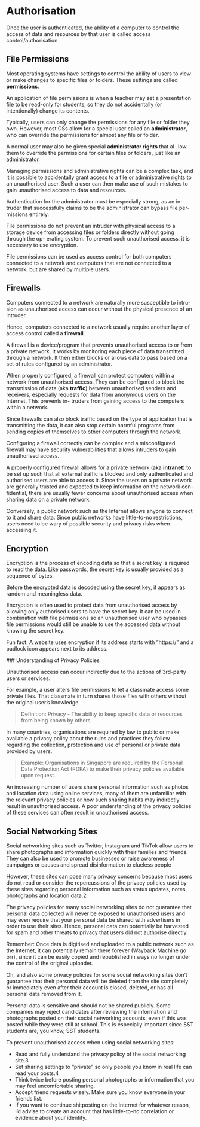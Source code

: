 # Authorisation

Once the user is authenticated, the ability of a computer to control the access of data and resources by that user is 
called access control/authorisation

## File Permissions
Most operating systems have settings to control the ability of users to view or make changes to specific files or 
folders. These settings are called **permissions**.

An application of file permissions is when a teacher may set a presentation file to be read-only for students, so 
they do not accidentally (or intentionally) change its contents.

Typically, users can only change the permissions for any file or folder they own. However, most OSs allow for a 
special user called an **administrator**, who can override the permissions for almost any file or folder.

A normal user may also be given special **administrator rights** that al- low them to override the permissions for certain 
files or folders, just like an administrator.

Managing permissions and administrative rights can be a complex task, and it is possible to accidentally grant access 
to a file or administrative rights to an unauthorised user. Such a user can then make use of such mistakes to gain 
unauthorised access to data and resources.

Authentication for the administrator must be especially strong, as an in- truder that successfully claims to be the 
administrator can bypass file per- missions entirely.

File permissions do not prevent an intruder with physical access to a storage device from accessing files or folders 
directly without going through the op- erating system. To prevent such unauthorised access, it is necessary to use encryption.

File permissions can be used as access control for both computers connected to a network and computers that are not 
connected to a network, but are shared by multiple users.

## Firewalls

Computers connected to a network are naturally more susceptible to intru- sion as unauthorised access can occur 
without the physical presence of an intruder.

Hence, computers connected to a network usually require another layer of access control called a **firewall**.

A firewall is a device/program that prevents unauthorised access to or from a private network. It works by 
monitoring each piece of data transmitted through a network. It then either blocks or allows data to pass based 
on a set of rules configured by an administrator.

When properly configured, a firewall can protect computers within a network from unauthorised access. They can 
be configured to block the transmission of data (aka **traffic**) between unauthorised senders and receivers, especially 
requests for data from anonymous users on the Internet. This prevents in- truders from gaining access to the 
computers within a network.

Since firewalls can also block traffic based on the type of application that is transmitting the data, it can 
also stop certain harmful programs from sending copies of themselves to other computers through the network.

Configuring a firewall correctly can be complex and a misconfigured firewall may have security vulnerabilities 
that allows intruders to gain unauthorised access.

A properly configured firewall allows for a private network (aka **intranet**) to be set up such that all external 
traffic is blocked and only authenticated and authorised users are able to access it. Since the users on a private 
network are generally trusted and expected to keep information on the network con- fidential, there are usually 
fewer concerns about unauthorised access when sharing data on a private network.

Conversely, a public network such as the Internet allows anyone to connect to it and share data. Since public 
networks have little-to-no restrictions, users need to be wary of possible security and privacy risks when accessing it.

## Encryption

Encryption is the process of encoding data so that a secret key is required to read the data. Like passwords, the 
secret key is usually provided as a sequence of bytes.

Before the encrypted data is decoded using the secret key, it appears as random and meaningless data.

Encryption is often used to protect data from unauthorised access by allowing only authorised users to have the 
secret key. It can be used in combination with file permissions so an unauthorised user who bypasses file permissions 
would still be unable to use the accessed data without knowing the secret key.

Fun fact: A website uses encryption if its address starts with ”https://” and a padlock icon appears next to its address.

##f Understanding of Privacy Policies

Unauthorised access can occur indirectly due to the actions of 3rd-party users or services.

For example, a user alters file permissions to let a classmate access some private files. That classmate in turn 
shares those files with others without the original user’s knowledge.

> Definition: Privacy - The ability to keep specific data or resources from being known by others.

In many countries, organisations are required by law to public or make available a privacy policy about the rules 
and practices they follow regarding the collection, protection and use of personal or private data provided by users.

> Example: Organisations in Singapore are required by the Personal Data Protection Act (PDPA) to make their privacy 
policies available upon request.

An increasing number of users share personal information such as photos and location data using online services, 
many of them are unfamiliar with the relevant privacy policies or how such sharing habits may indirectly result 
in unauthorised access. A poor understanding of the privacy policies of these services can often result in unauthorised 
access.

## Social Networking Sites

Social networking sites such as Twitter, Instagram and TikTok allow users to share photographs and information quickly 
with their families and friends. They can also be used to promote businesses or raise awareness of campaigns or causes 
and spread disinformation to clueless people

However, these sites can pose many privacy concerns because most users do not read or consider the repercussions of the 
privacy policies used by these sites regarding personal information such as status updates, notes, photographs and 
location data.2

The privacy policies for many social networking sites do not guarantee that personal data collected will never be exposed
to unauthorised users and may even require that your personal data be shared with advertisers in order to use their 
sites. Hence, personal data can potentially be harvested for spam and other threats to privacy that users did not 
authorise directly.

Remember: Once data is digitised and uploaded to a public network such as the Internet, it can potentially remain there 
forever (Wayback Machine go brr), since it can be easily copied and republished in ways no longer under the control of 
the original uploader.

Oh, and also some privacy policies for some social networking sites don’t guarantee that their personal data will be 
deleted from the site completely or immediately even after their account is closed, deleted, or has all personal data 
removed from it.

Personal data is sensitive and should not be shared publicly. Some companies may reject candidates after reviewing 
the information and photographs posted on their social networking accounts, even if this was posted while they were 
still at school. This is especially important since SST students are, you know, SST students.

To prevent unauthorised access when using social networking sites:
- Read and fully understand the privacy policy of the social networking site.3
- Set sharing settings to ”private” so only people you know in real life can read your posts.4
- Think twice before posting personal photographs or information that you may feel uncomfortable sharing.
- Accept friend requests wisely. Make sure you know everyone in your friends list.
- If you want to continue shitposting on the internet for whatever reason, I’d advise to create an account that has 
little-to-no correlation or evidence about your identity.